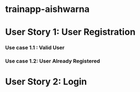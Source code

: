 # trainapp-aishwarna

# User Story 1: User Registration

### Use case 1.1 : Valid User


### Use case 1.2: User Already Registered


# User Story 2: Login
